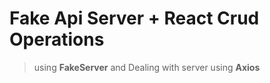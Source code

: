 # Fake Api Server + React Crud Operations

> using **FakeServer** and Dealing with server using **Axios**


